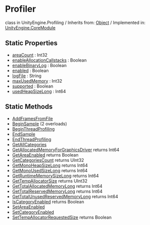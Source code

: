 # Profiler
class in UnityEngine.Profiling
 / Inherits from: <a href="https://docs.unity3d.com/6000.0/Documentation/ScriptReference/Object.html">Object</a> / Implemented in: <a href="https://docs.unity3d.com/6000.0/Documentation/ScriptReference/UnityEngine.CoreModule.html">UnityEngine.CoreModule</a>

## Static Properties
- <a href="https://docs.unity3d.com/6000.0/Documentation/ScriptReference/Profiler-areaCount.html">areaCount</a> : Int32
- <a href="https://docs.unity3d.com/6000.0/Documentation/ScriptReference/Profiler-enableAllocationCallstacks.html">enableAllocationCallstacks</a> : Boolean
- <a href="https://docs.unity3d.com/6000.0/Documentation/ScriptReference/Profiler-enableBinaryLog.html">enableBinaryLog</a> : Boolean
- <a href="https://docs.unity3d.com/6000.0/Documentation/ScriptReference/Profiler-enabled.html">enabled</a> : Boolean
- <a href="https://docs.unity3d.com/6000.0/Documentation/ScriptReference/Profiler-logFile.html">logFile</a> : String
- <a href="https://docs.unity3d.com/6000.0/Documentation/ScriptReference/Profiler-maxUsedMemory.html">maxUsedMemory</a> : Int32
- <a href="https://docs.unity3d.com/6000.0/Documentation/ScriptReference/Profiler-supported.html">supported</a> : Boolean
- <a href="https://docs.unity3d.com/6000.0/Documentation/ScriptReference/Profiler-usedHeapSizeLong.html">usedHeapSizeLong</a> : Int64

## Static Methods
- <a href="https://docs.unity3d.com/6000.0/Documentation/ScriptReference/Profiler.AddFramesFromFile.html">AddFramesFromFile</a>
- <a href="https://docs.unity3d.com/6000.0/Documentation/ScriptReference/Profiler.BeginSample.html">BeginSample</a> (2 overloads)
- <a href="https://docs.unity3d.com/6000.0/Documentation/ScriptReference/Profiler.BeginThreadProfiling.html">BeginThreadProfiling</a>
- <a href="https://docs.unity3d.com/6000.0/Documentation/ScriptReference/Profiler.EndSample.html">EndSample</a>
- <a href="https://docs.unity3d.com/6000.0/Documentation/ScriptReference/Profiler.EndThreadProfiling.html">EndThreadProfiling</a>
- <a href="https://docs.unity3d.com/6000.0/Documentation/ScriptReference/Profiler.GetAllCategories.html">GetAllCategories</a>
- <a href="https://docs.unity3d.com/6000.0/Documentation/ScriptReference/Profiler.GetAllocatedMemoryForGraphicsDriver.html">GetAllocatedMemoryForGraphicsDriver</a> returns Int64
- <a href="https://docs.unity3d.com/6000.0/Documentation/ScriptReference/Profiler.GetAreaEnabled.html">GetAreaEnabled</a> returns Boolean
- <a href="https://docs.unity3d.com/6000.0/Documentation/ScriptReference/Profiler.GetCategoriesCount.html">GetCategoriesCount</a> returns UInt32
- <a href="https://docs.unity3d.com/6000.0/Documentation/ScriptReference/Profiler.GetMonoHeapSizeLong.html">GetMonoHeapSizeLong</a> returns Int64
- <a href="https://docs.unity3d.com/6000.0/Documentation/ScriptReference/Profiler.GetMonoUsedSizeLong.html">GetMonoUsedSizeLong</a> returns Int64
- <a href="https://docs.unity3d.com/6000.0/Documentation/ScriptReference/Profiler.GetRuntimeMemorySizeLong.html">GetRuntimeMemorySizeLong</a> returns Int64
- <a href="https://docs.unity3d.com/6000.0/Documentation/ScriptReference/Profiler.GetTempAllocatorSize.html">GetTempAllocatorSize</a> returns UInt32
- <a href="https://docs.unity3d.com/6000.0/Documentation/ScriptReference/Profiler.GetTotalAllocatedMemoryLong.html">GetTotalAllocatedMemoryLong</a> returns Int64
- <a href="https://docs.unity3d.com/6000.0/Documentation/ScriptReference/Profiler.GetTotalReservedMemoryLong.html">GetTotalReservedMemoryLong</a> returns Int64
- <a href="https://docs.unity3d.com/6000.0/Documentation/ScriptReference/Profiler.GetTotalUnusedReservedMemoryLong.html">GetTotalUnusedReservedMemoryLong</a> returns Int64
- <a href="https://docs.unity3d.com/6000.0/Documentation/ScriptReference/Profiler.IsCategoryEnabled.html">IsCategoryEnabled</a> returns Boolean
- <a href="https://docs.unity3d.com/6000.0/Documentation/ScriptReference/Profiler.SetAreaEnabled.html">SetAreaEnabled</a>
- <a href="https://docs.unity3d.com/6000.0/Documentation/ScriptReference/Profiler.SetCategoryEnabled.html">SetCategoryEnabled</a>
- <a href="https://docs.unity3d.com/6000.0/Documentation/ScriptReference/Profiler.SetTempAllocatorRequestedSize.html">SetTempAllocatorRequestedSize</a> returns Boolean
